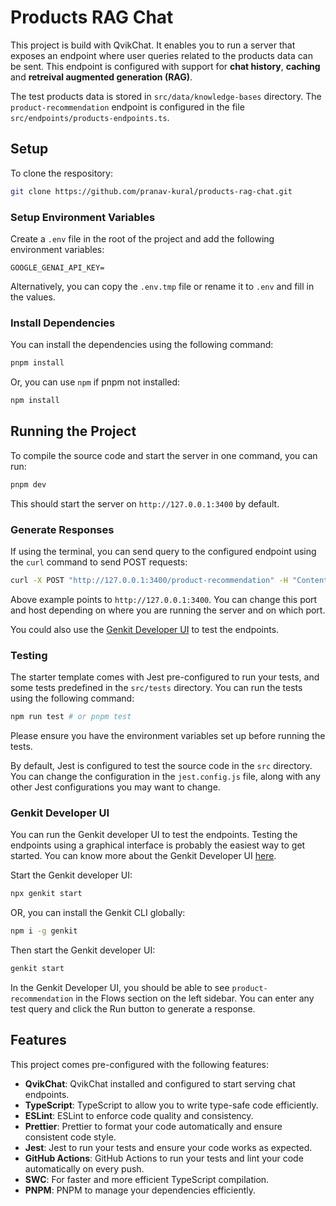 # Products RAG Chat

This project is build with QvikChat. It enables you to run a server that exposes an endpoint where user queries related to the products data can be sent. This endpoint is configured with support for **chat history**, **caching** and **retreival augmented generation (RAG)**.

The test products data is stored in `src/data/knowledge-bases` directory. The `product-recommendation` endpoint is configured in the file `src/endpoints/products-endpoints.ts`.

## Setup

To clone the respository:

```bash copy
git clone https://github.com/pranav-kural/products-rag-chat.git
```

### Setup Environment Variables

Create a `.env` file in the root of the project and add the following environment variables:

```env copy
GOOGLE_GENAI_API_KEY=
```

Alternatively, you can copy the `.env.tmp` file or rename it to `.env` and fill in the values.

### Install Dependencies

You can install the dependencies using the following command:

```bash copy
pnpm install
```

Or, you can use `npm` if pnpm not installed:

```bash copy
npm install
```

## Running the Project

To compile the source code and start the server in one command, you can run:

```bash copy
pnpm dev
```

This should start the server on `http://127.0.0.1:3400` by default.

### Generate Responses

If using the terminal, you can send query to the configured endpoint using the `curl` command to send POST requests:

```bash copy
curl -X POST "http://127.0.0.1:3400/product-recommendation" -H "Content-Type: application/json" -d '{ "data": { "query": "Could you suggest a shoe that mimics the shape of my foot?" } }'
```

Above example points to `http://127.0.0.1:3400`. You can change this port and host depending on where you are running the server and on which port.

You could also use the [Genkit Developer UI](#genkit-developer-ui) to test the endpoints.

### Testing

The starter template comes with Jest pre-configured to run your tests, and some tests predefined in the `src/tests` directory. You can run the tests using the following command:

```bash
npm run test # or pnpm test
```

Please ensure you have the environment variables set up before running the tests.

By default, Jest is configured to test the source code in the `src` directory. You can change the configuration in the `jest.config.js` file, along with any other Jest configurations you may want to change.

### Genkit Developer UI

You can run the Genkit developer UI to test the endpoints. Testing the endpoints using a graphical interface is probably the easiest way to get started. You can know more about the Genkit Developer UI [here](https://firebase.google.com/docs/genkit/devtools#genkit_developer_ui).

Start the Genkit developer UI:

```bash copy
npx genkit start
```

OR, you can install the Genkit CLI globally:

```bash copy
npm i -g genkit
```

Then start the Genkit developer UI:

```bash copy
genkit start
```

In the Genkit Developer UI, you should be able to see `product-recommendation` in the Flows section on the left sidebar. You can enter any test query and click the Run button to generate a response.

## Features

This project comes pre-configured with the following features:

- **QvikChat**: QvikChat installed and configured to start serving chat endpoints.
- **TypeScript**: TypeScript to allow you to write type-safe code efficiently.
- **ESLint**: ESLint to enforce code quality and consistency.
- **Prettier**: Prettier to format your code automatically and ensure consistent code style.
- **Jest**: Jest to run your tests and ensure your code works as expected.
- **GitHub Actions**: GitHub Actions to run your tests and lint your code automatically on every push.
- **SWC**: For faster and more efficient TypeScript compilation.
- **PNPM**: PNPM to manage your dependencies efficiently.
